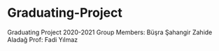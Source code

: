 # Graduating-Project
Graduating Project 2020-2021 
Group Members:
  Büşra Şahangir
  Zahide Aladağ
Prof:
  Fadi Yılmaz
